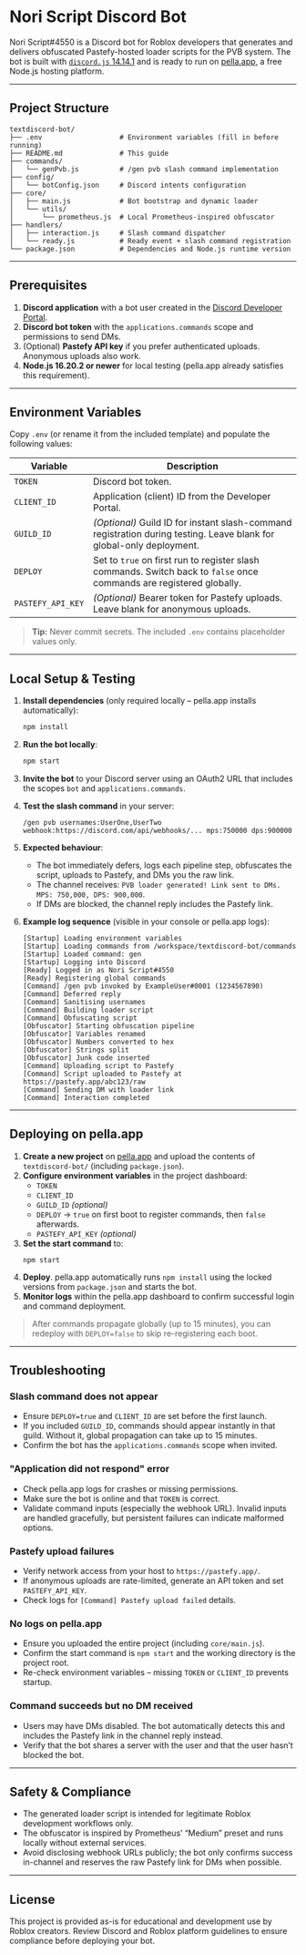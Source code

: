 # Nori Script Discord Bot

Nori Script#4550 is a Discord bot for Roblox developers that generates and delivers obfuscated Pastefy-hosted loader scripts for the PVB system. The bot is built with [`discord.js` 14.14.1](https://discord.js.org/#/docs/discord.js/main/general/welcome) and is ready to run on [pella.app](https://pella.app/), a free Node.js hosting platform.

---

## Project Structure

```
textdiscord-bot/
├── .env                   # Environment variables (fill in before running)
├── README.md              # This guide
├── commands/
│   └── genPvb.js          # /gen pvb slash command implementation
├── config/
│   └── botConfig.json     # Discord intents configuration
├── core/
│   ├── main.js            # Bot bootstrap and dynamic loader
│   └── utils/
│       └── prometheus.js  # Local Prometheus-inspired obfuscator
├── handlers/
│   ├── interaction.js     # Slash command dispatcher
│   └── ready.js           # Ready event + slash command registration
└── package.json           # Dependencies and Node.js runtime version
```

---

## Prerequisites

1. **Discord application** with a bot user created in the [Discord Developer Portal](https://discord.com/developers/applications).
2. **Discord bot token** with the `applications.commands` scope and permissions to send DMs.
3. (Optional) **Pastefy API key** if you prefer authenticated uploads. Anonymous uploads also work.
4. **Node.js 16.20.2 or newer** for local testing (pella.app already satisfies this requirement).

---

## Environment Variables

Copy `.env` (or rename it from the included template) and populate the following values:

| Variable | Description |
| --- | --- |
| `TOKEN` | Discord bot token. |
| `CLIENT_ID` | Application (client) ID from the Developer Portal. |
| `GUILD_ID` | *(Optional)* Guild ID for instant slash-command registration during testing. Leave blank for global-only deployment. |
| `DEPLOY` | Set to `true` on first run to register slash commands. Switch back to `false` once commands are registered globally. |
| `PASTEFY_API_KEY` | *(Optional)* Bearer token for Pastefy uploads. Leave blank for anonymous uploads. |

> **Tip:** Never commit secrets. The included `.env` contains placeholder values only.

---

## Local Setup & Testing

1. **Install dependencies** (only required locally – pella.app installs automatically):
   ```bash
   npm install
   ```

2. **Run the bot locally**:
   ```bash
   npm start
   ```

3. **Invite the bot** to your Discord server using an OAuth2 URL that includes the scopes `bot` and `applications.commands`.

4. **Test the slash command** in your server:
   ```
   /gen pvb usernames:UserOne,UserTwo webhook:https://discord.com/api/webhooks/... mps:750000 dps:900000
   ```

5. **Expected behaviour**:
   - The bot immediately defers, logs each pipeline step, obfuscates the script, uploads to Pastefy, and DMs you the raw link.
   - The channel receives: `PVB loader generated! Link sent to DMs. MPS: 750,000, DPS: 900,000`.
   - If DMs are blocked, the channel reply includes the Pastefy link.

6. **Example log sequence** (visible in your console or pella.app logs):
   ```
   [Startup] Loading environment variables
   [Startup] Loading commands from /workspace/textdiscord-bot/commands
   [Startup] Loaded command: gen
   [Startup] Logging into Discord
   [Ready] Logged in as Nori Script#4550
   [Ready] Registering global commands
   [Command] /gen pvb invoked by ExampleUser#0001 (1234567890)
   [Command] Deferred reply
   [Command] Sanitising usernames
   [Command] Building loader script
   [Command] Obfuscating script
   [Obfuscator] Starting obfuscation pipeline
   [Obfuscator] Variables renamed
   [Obfuscator] Numbers converted to hex
   [Obfuscator] Strings split
   [Obfuscator] Junk code inserted
   [Command] Uploading script to Pastefy
   [Command] Script uploaded to Pastefy at https://pastefy.app/abc123/raw
   [Command] Sending DM with loader link
   [Command] Interaction completed
   ```

---

## Deploying on pella.app

1. **Create a new project** on [pella.app](https://pella.app/) and upload the contents of `textdiscord-bot/` (including `package.json`).
2. **Configure environment variables** in the project dashboard:
   - `TOKEN`
   - `CLIENT_ID`
   - `GUILD_ID` *(optional)*
   - `DEPLOY` → `true` on first boot to register commands, then `false` afterwards.
   - `PASTEFY_API_KEY` *(optional)*
3. **Set the start command** to:
   ```
   npm start
   ```
4. **Deploy**. pella.app automatically runs `npm install` using the locked versions from `package.json` and starts the bot.
5. **Monitor logs** within the pella.app dashboard to confirm successful login and command deployment.

> After commands propagate globally (up to 15 minutes), you can redeploy with `DEPLOY=false` to skip re-registering each boot.

---

## Troubleshooting

### Slash command does not appear
- Ensure `DEPLOY=true` and `CLIENT_ID` are set before the first launch.
- If you included `GUILD_ID`, commands should appear instantly in that guild. Without it, global propagation can take up to 15 minutes.
- Confirm the bot has the `applications.commands` scope when invited.

### "Application did not respond" error
- Check pella.app logs for crashes or missing permissions.
- Make sure the bot is online and that `TOKEN` is correct.
- Validate command inputs (especially the webhook URL). Invalid inputs are handled gracefully, but persistent failures can indicate malformed options.

### Pastefy upload failures
- Verify network access from your host to `https://pastefy.app/`.
- If anonymous uploads are rate-limited, generate an API token and set `PASTEFY_API_KEY`.
- Check logs for `[Command] Pastefy upload failed` details.

### No logs on pella.app
- Ensure you uploaded the entire project (including `core/main.js`).
- Confirm the start command is `npm start` and the working directory is the project root.
- Re-check environment variables – missing `TOKEN` or `CLIENT_ID` prevents startup.

### Command succeeds but no DM received
- Users may have DMs disabled. The bot automatically detects this and includes the Pastefy link in the channel reply instead.
- Verify that the bot shares a server with the user and that the user hasn’t blocked the bot.

---

## Safety & Compliance
- The generated loader script is intended for legitimate Roblox development workflows only.
- The obfuscator is inspired by Prometheus’ “Medium” preset and runs locally without external services.
- Avoid disclosing webhook URLs publicly; the bot only confirms success in-channel and reserves the raw Pastefy link for DMs when possible.

---

## License
This project is provided as-is for educational and development use by Roblox creators. Review Discord and Roblox platform guidelines to ensure compliance before deploying your bot.
